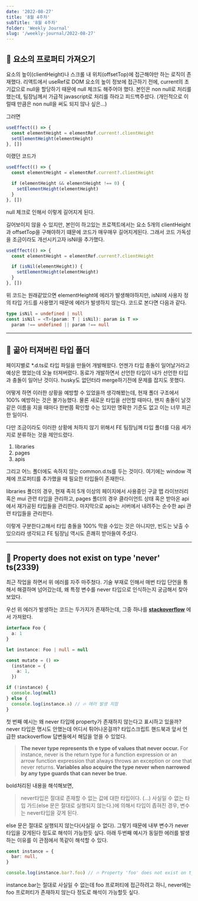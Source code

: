 ```yaml
---
date: '2022-08-27'
title: '8월 4주차'
subTitle: '8월 4주차'
folder: 'Weekly Journal'
slug: '/weekly-journal/2022-08-27'
---
```


## 📌 **요소의 프로퍼티 가져오기**

요소의 높이(clientHeight)나 스크롤 내 위치(offsetTop)에 접근해야만 하는 로직이 존재했다. 리액트에서 useRef로 DOM 요소의 높이 정보에 접근하기 전에, current의 초기값으로 null을 할당하기 때문에 null 체크도 해주어야 했다. 본인은 non null로 처리를 했는데, 팀장님께서 가급적 javascript로 처리를 하라고 피드백주셨다. (개인적으로 이럴때 만큼은 non null을 써도 되지 않나 싶은...)

그러면

```typescript
useEffect(() => {
  const elementHeight = elementRef.current!.clientHeight
  setElementHeight(elementHeight)
}, [])
```

이랬던 코드가

```typescript
useEffect(() => {
  const elementHeight = elementRef.current?.clientHeight

  if (elementHeight && elementHeight !== 0) {
    setElementHeight(elementHeight)
  }
}, [])
```

null 체크로 인해서 이렇게 길어지게 된다.

길어보이지 않을 수 있지만, 본인이 하고있는 프로젝트에서는 요소 5개의 clientHeight과 offsetTop을 구해야하기 떄문에 코드가 매우매우 길어지게된다. 그래서 코드 가독성을 조금이라도 개선시키고자 isNil을 추가했다.

```typescript
useEffect(() => {
  const elementHeight = elementRef.current?.clientHeight

  if (isNil(elementHeight)) {
    setElementHeight(elementHeight)
  }
}, [])
```

위 코드는 원래같았으면 elementHeight에 에러가 발생해야하지만, isNil에 사용자 정의 타입 가드를 사용했기 때문에 에러가 발생하지 않는다. 코드로 본다면 다음과 같다.

```typescript
type isNil = undefined | null
const isNil = <T>(param: T | isNil): param is T =>
  param !== undefined || param !== null
```

---

## 📌 **곪아 터져버린 타입 폴더**

페이지별로 \*.d.ts로 타입 파일을 만들어 개발해왔다. 언젠가 타입 충돌이 일어날거라고 예상은 했었는데 오늘 터져버렸다. 동료가 개발하면서 선언한 타입이 내가 선언한 타입과 충돌이 일어난 것이다. husky도 없던터라 merge하기전에 문제를 잡지도 못했다.

어떻게 하면 이러한 상황을 예방할 수 있었을까 생각해봤는데, 현재 폴더 구조에서 100% 예방하는 것은 불가능했다. 물론 새로운 타입을 선언할 때마다, 왠지 충돌이 날것 같은 이름을 지을 때마다 한번쯤 확인할 수는 있지만 명확한 기준도 없고 이는 너무 피곤한 일이다.

다만 조금이라도 이러한 상황에 처하지 않기 위해서 FE 팀장님께 타입 폴더를 다음 세가지로 분류하는 것을 제안드렸다.

1. libraries
2. pages
3. apis

그리고 어느 폴더에도 속하지 않는 common.d.ts를 두는 것이다. 여기에는 window 객체에 프로퍼티를 추가했을 때 필요한 타입들이 존재한다.

libraries 폴더의 경우, 현재 족히 5개 이상의 페이지에서 사용중인 구글 맵 라이브러리 혹은 mui 관련 타입을 관리하고, pages 폴더의 경우 클라이언트 상태 혹은 받아온 api에서 재가공된 타입들을 관리한다. 마지막으로 apis는 서버에서 내려주는 순수한 api 관련 타입들을 관리한다.

이렇게 구분한다고해서 타입 충돌을 100% 막을 수있는 것은 아니지만, 빈도는 낮출 수 있으리라 생각되고 FE 팀장님 역시도 흔쾌히 받아들여 주셨다.

---

## 📌 **Property does not exist on type 'never' ts(2339)**

최근 작업을 하면서 위 에러를 자주 마주쳤다. 기술 부재로 인해서 매번 타입 단언을 통해서 해결하며 넘어갔는데, 왜 특정 변수를 never 타입으로 인식하는지 궁금해서 찾아보았다.

우선 위 에러가 발생하는 코드는 두가지가 존재하는데, 그중 하나를 **[stackoverflow](https://stackoverflow.com/questions/44147937/property-does-not-exist-on-type-never)** 에서 가져왔다.

```typescript
interface Foo {
  a: 1
}

let instance: Foo | null = null

const mutate = () =>
  (instance = {
    a: 1,
  })

if (!instance) {
  console.log(null)
} else {
  console.log(instance.a) // 🔥 에러 발생 지점
}
```

첫 번째 예시는 왜 never 타입에 property가 존재하지 않는다고 표시하고 있을까? never 타입은 명시도 안했는데 어디서 튀어나온걸까? 타입스크립트 핸드북과 앞서 언급한 stackoverflow 답변들에서 해답을 얻을 수 있었다.

> **The never type represents th e type of values that never occur.** For instance, never is the return type for a function expression or an arrow function expression that always throws an exception or one that never returns. **Variables also acquire the type never when narrowed by any type guards that can never be true.**

bold처리된 내용을 해석해보면,

> never타입은 절대로 존재할 수 없는 값에 대한 타입이다. (...) 사실일 수 없는 타입 가드(else 문은 절대로 실행되지 않는다.)에 의해서 타입이 좁혀진 경우, 변수는 never타입을 갖게 된다.

else 문은 절대로 실행되지 않는다(사실일 수 없다). 그렇기 때문에 내부 변수가 never 타입을 갖게된다 정도로 해석이 가능한듯 싶다. 아래 두번째 예시가 동일한 에러를 발생하는 이유를 이 관점에서 똑같이 해석할 수 있다.

```typescript
const instance = {
  bar: null,
}

console.log(instance.bar?.foo) // 🔥 Property 'foo' does not exist on type 'never'
```

instance.bar는 절대로 사실일 수 없는데 foo 프로퍼티에 접근하려고 하니, never에는 foo 프로퍼티가 존재하지 않는다 정도로 해석이 가능할듯 싶다.

